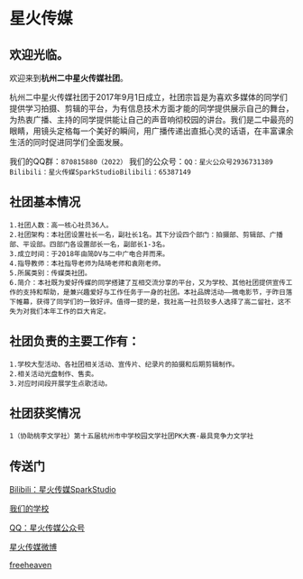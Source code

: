 # 星火传媒
## 欢迎光临。

欢迎来到**杭州二中星火传媒社团**。

杭州二中星火传媒社团于2017年9月1日成立，社团宗旨是为喜欢多媒体的同学们提供学习拍摄、剪辑的平台，为有信息技术方面才能的同学提供展示自己的舞台，为热衷广播、主持的同学提供能让自己的声音响彻校园的讲台。我们是二中最亮的眼睛，用镜头定格每一个美好的瞬间，用广播传递出直抵心灵的话语，在丰富课余生活的同时促进同学们全面发展。


我们的QQ群：```870815880（2022）``` 
我们的公众号：```QQ：星火公众号2936731389```  
             ```Bilibili：星火传媒SparkStudioBilibili：65387149``` 

## 社团基本情况

```
1.社团人数：高一核心社员36人。
2.社团架构：本社团设置社长一名，副社长1名。其下分设四个部门：拍摄部、剪辑部、广播部、平设部。四部门各设置部长一名，副部长1-3名。
3.成立时间：于2018年由简DV与二中广电合并而来。
4.指导教师：本社指导老师为陆琦老师和袁刚老师。
5.所属类别：传媒类社团。
6.简介：本社既为爱好传媒的同学搭建了互相交流分享的平台，又为学校、其他社团提供宣传工作的支持和帮助，是兼兴趣爱好与工作任务于一身的社团。本社品牌活动——微电影节，于昨日落下帷幕，获得了同学们的一致好评。值得一提的是，我社高一社员较多人选择了高二留社，这不失为对我们本年工作的巨大肯定。
```

## 社团负责的主要工作有：

```
1.学校大型活动、各社团相关活动、宣传片、纪录片的拍摄和后期剪辑制作。
2.相关活动光盘制作、售卖。
3.对应时间段开展学生点歌活动。

```
##  社团获奖情况

```
1（协助桃李文学社）第十五届杭州市中学校园文学社团PK大赛-最具竞争力文学社
```

## 传送门
[Bilibili：星火传媒SparkStudio](https://space.bilibili.com/375482404/?spm_id_from=333.999.0.0)

[我们的学校](https://baike.baidu.com/item/%E6%B5%99%E6%B1%9F%E7%9C%81%E6%9D%AD%E5%B7%9E%E7%AC%AC%E4%BA%8C%E4%B8%AD%E5%AD%A6/9823541)

[QQ：星火传媒公众号](https://space.bilibili.com/375482404/?spm_id_from=333.999.0.0)

[星火传媒微博](https://weibo.com/u/7738726172)

[freeheaven](https://free-heaven.github.io/zyttws/)
